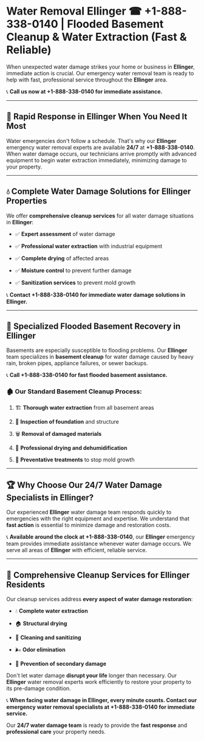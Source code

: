 # Water Removal Ellinger ☎ +1-888-338-0140 | Flooded Basement Cleanup & Water Extraction (Fast & Reliable)

When unexpected water damage strikes your home or business in **Ellinger**, immediate action is crucial. Our emergency water removal team is ready to help with fast, professional service throughout the **Ellinger** area. 

📞 **Call us now at +1-888-338-0140 for immediate assistance.**
---
## 🚀 Rapid Response in Ellinger When You Need It Most
Water emergencies don't follow a schedule. That's why our **Ellinger** emergency water removal experts are available **24/7** at **+1-888-338-0140**. When water damage occurs, our technicians arrive promptly with advanced equipment to begin water extraction immediately, minimizing damage to your property.
---
## 💧 Complete Water Damage Solutions for Ellinger Properties
We offer **comprehensive cleanup services** for all water damage situations in **Ellinger**:
- ✅ **Expert assessment** of water damage  
- ✅ **Professional water extraction** with industrial equipment  
- ✅ **Complete drying** of affected areas  
- ✅ **Moisture control** to prevent further damage  
- ✅ **Sanitization services** to prevent mold growth  
📞 **Contact +1-888-338-0140 for immediate water damage solutions in Ellinger.**
---
## 🌊 Specialized Flooded Basement Recovery in Ellinger
Basements are especially susceptible to flooding problems. Our **Ellinger** team specializes in **basement cleanup** for water damage caused by heavy rain, broken pipes, appliance failures, or sewer backups. 
📞 **Call +1-888-338-0140 for fast flooded basement assistance.**
### 🏚️ Our Standard Basement Cleanup Process:
1. 🏗️ **Thorough water extraction** from all basement areas  
2. 🔎 **Inspection of foundation** and structure  
3. 🗑️ **Removal of damaged materials**  
4. 💨 **Professional drying and dehumidification**  
5. 🚫 **Preventative treatments** to stop mold growth  
---
## 🏆 Why Choose Our 24/7 Water Damage Specialists in Ellinger?
Our experienced **Ellinger** water damage team responds quickly to emergencies with the right equipment and expertise. We understand that **fast action** is essential to minimize damage and restoration costs.
📞 **Available around the clock at +1-888-338-0140**, our **Ellinger** emergency team provides immediate assistance whenever water damage occurs. We serve all areas of **Ellinger** with efficient, reliable service.
---
## 🧹 Comprehensive Cleanup Services for Ellinger Residents
Our cleanup services address **every aspect of water damage restoration**:
- 💧 **Complete water extraction**  
- 🏠 **Structural drying**  
- 🧼 **Cleaning and sanitizing**  
- 🌬️ **Odor elimination**  
- 🚫 **Prevention of secondary damage**  
Don't let water damage **disrupt your life** longer than necessary. Our **Ellinger** water removal experts work efficiently to restore your property to its pre-damage condition.
📞 **When facing water damage in Ellinger, every minute counts. Contact our emergency water removal specialists at +1-888-338-0140 for immediate service.**
Our **24/7 water damage team** is ready to provide the **fast response** and **professional care** your property needs.
